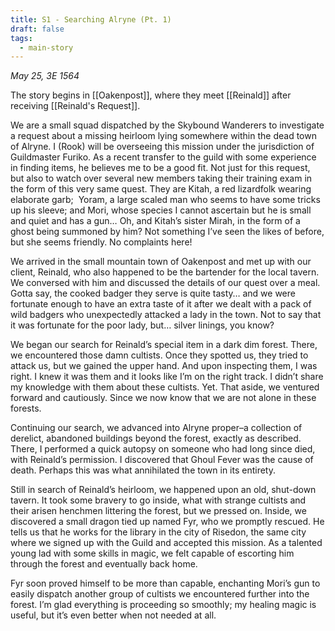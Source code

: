 ```yaml
---
title: S1 - Searching Alryne (Pt. 1)
draft: false
tags:
  - main-story
---
```


*May 25, 3E 1564*

The story begins in [[Oakenpost]], where they meet [[Reinald]] after receiving [[Reinald's Request]].

<p class="rook">We are a small squad dispatched by the Skybound Wanderers to investigate a request about a missing heirloom lying somewhere within the dead town of Alryne. I (Rook) will be overseeing this mission under the jurisdiction of Guildmaster Furiko. As a recent transfer to the guild with some experience in finding items, he believes me to be a good fit. Not just for this request, but also to watch over several new members taking their training exam in the form of this very same quest. They are Kitah, a red lizardfolk wearing elaborate garb;  Yoram, a large scaled man who seems to have some tricks up his sleeve; and Mori, whose species I cannot ascertain but he is small and quiet and has a gun… Oh, and Kitah’s sister Mirah, in the form of a ghost being summoned by him? Not something I’ve seen the likes of before, but she seems friendly. No complaints here!</p>  

<p class="kitah">We arrived in the small mountain town of Oakenpost and met up with our client, Reinald, who also happened to be the bartender for the local tavern. We conversed with him and discussed the details of our quest over a meal. Gotta say, the cooked badger they serve is quite tasty… and we were fortunate enough to have an extra taste of it after we dealt with a pack of wild badgers who unexpectedly attacked a lady in the town. Not to say that it was fortunate for the poor lady, but… silver linings, you know?</p>

  

<p class="mori">We began our search for Reinald’s special item in a dark dim forest. There, we encountered those damn cultists. Once they spotted us, they tried to attack us, but we gained the upper hand. And upon inspecting them, I was right. I knew it was them and it looks like I’m on the right track. I didn’t share my knowledge with them about these cultists. Yet. That aside, we ventured forward and cautiously. Since we now know that we are not alone in these forests.</p>

  

<p class="rook">Continuing our search, we advanced into Alryne proper–a collection of derelict, abandoned buildings beyond the forest, exactly as described. There, I performed a quick autopsy on someone who had long since died, with Reinald’s permission. I discovered that Ghoul Fever was the cause of death. Perhaps this was what annihilated the town in its entirety.</p>

  

<p class="rook">Still in search of Reinald’s heirloom, we happened upon an old, shut-down tavern. It took some bravery to go inside, what with strange cultists and their arisen henchmen littering the forest, but we pressed on. Inside, we discovered a small dragon tied up named Fyr, who we promptly rescued. He tells us that he works for the library in the city of Risedon, the same city where we signed up with the Guild and accepted this mission. As a talented young lad with some skills in magic, we felt capable of escorting him through the forest and eventually back home.</p>

  

<p class="rook">Fyr soon proved himself to be more than capable, enchanting Mori’s gun to easily dispatch another group of cultists we encountered further into the forest. I’m glad everything is proceeding so smoothly; my healing magic is useful, but it’s even better when not needed at all.</p>